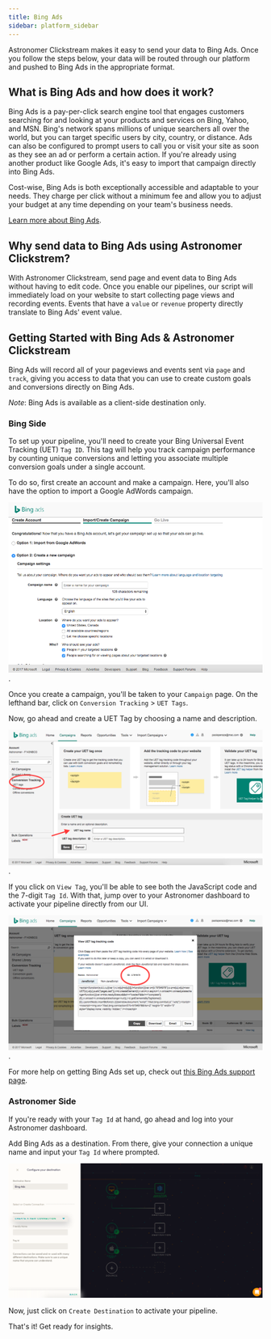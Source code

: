 ```yaml
---
title: Bing Ads
sidebar: platform_sidebar
---
```


Astronomer Clickstream makes it easy to send your data to Bing Ads. Once you follow the steps below, your data will be routed through our platform and pushed to Bing Ads in the appropriate format. 

## What is Bing Ads and how does it work?

Bing Ads is a pay-per-click search engine tool that engages customers searching for and looking at your products and services on Bing, Yahoo, and MSN. Bing's network spans millions of unique searchers all over the world, but you can target specific users by city, country, or distance. Ads can also be configured to prompt users to call you or visit your site as soon as they see an ad or perform a certain action. If you're already using another product like Google Ads, it's easy to import that campaign directly into Bing Ads. 

Cost-wise, Bing Ads is both exceptionally accessible and adaptable to your needs. They charge per click without a minimum fee and allow you to adjust your budget at any time depending on your team's business needs. 

[Learn more about Bing Ads](https://secure.bingads.microsoft.com/).

## Why send data to Bing Ads using Astronomer Clickstrem?

With Astronomer Clickstream, send page and event data to Bing Ads without having to edit code. Once you enable our pipelines, our script will immediately load on your website to start collecting page views and recording events. Events that have a `value` or `revenue` property directly translate to Bing Ads' event value.

## Getting Started with Bing Ads & Astronomer Clickstream

Bing Ads will record all of your pageviews and events sent via `page` and `track`, giving you access to data that you can use to create custom goals and conversions directly on Bing Ads. 

*Note*: Bing Ads is available as a client-side destination only. 

### Bing Side 

To set up your pipeline, you'll need to create your Bing Universal Event Tracking (UET) `Tag ID`. This tag will help you track campaign performance by counting unique conversions and letting you associate multiple conversion goals under a single account.

To do so, first create an account and make a campaign. Here, you'll also have the option to import a Google AdWords campaign.

![bing-ads1](../../../images/bing-ads1.png). 

Once you create a campaign, you'll be taken to your `Campaign` page. On the lefthand bar, click on `Conversion Tracking` > `UET Tags`. 

Now, go ahead and create a UET Tag by choosing a name and description. 

![bing-ads2](../../../images/bing-ads2.png). 

If you click on `View Tag`, you'll be able to see both the JavaScript code and the 7-digit `Tag Id`. With that, jump over to your Astronomer dashboard to activate your pipeline directly from our UI. 

![bing-ads3](../../../images/bing-ads3.png). 

For more help on getting Bing Ads set up, check out [this Bing Ads support page](http://help.bingads.microsoft.com/apex/index/3/en/56705). 

### Astronomer Side 

If you're ready with your `Tag Id` at hand, go ahead and log into your Astronomer dashboard. 

Add Bing Ads as a destination. From there, give your connection a unique name and input your `Tag Id` where prompted. 

![bing-ads4](../../../images/bing-ads4.png)

Now, just click on `Create Destination` to activate your pipeline. 

That's it! Get ready for insights. 












